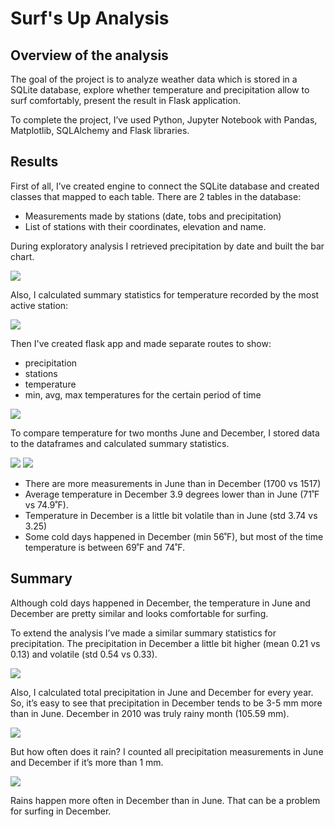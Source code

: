 # Surf's Up Analysis
## Overview of the analysis
The goal of the project is to analyze weather data which is stored in a SQLite database, explore whether temperature and precipitation allow to surf comfortably, present the result in Flask application. 

To complete the project, I’ve used Python, Jupyter Notebook with Pandas, Matplotlib, SQLAlchemy and Flask libraries.

## Results
First of all, I’ve created engine to connect the SQLite database and created classes that mapped to each table. There are 2 tables in the database:
-	Measurements made by stations (date, tobs and precipitation)
-	List of stations with their coordinates, elevation and name.

During exploratory analysis I retrieved precipitation by date and built the bar chart.

![](https://github.com/angkohtenko/surfs_up/blob/main/Resources/precipitation_bar_chart.png)

Also, I calculated summary statistics for temperature recorded by the most active station:

![](https://github.com/angkohtenko/surfs_up/blob/main/Resources/summary_statistics_temperature%20.png)

Then I've created flask app and made separate routes to show:
-	precipitation
-	stations
-	temperature
-	min, avg, max temperatures for the certain period of time

![](https://github.com/angkohtenko/surfs_up/blob/main/Resources/flask.png)

To compare temperature for two months June and December, I stored data to the dataframes and calculated summary statistics.

![](https://github.com/angkohtenko/surfs_up/blob/main/Resources/temp_summ_June.png) ![](https://github.com/angkohtenko/surfs_up/blob/main/Resources/temp_summ_Dec.png)

-	There are more measurements in June than in December (1700 vs 1517)
-	Average temperature in December 3.9 degrees lower than in June (71˚F vs 74.9˚F). 
-	Temperature in December is a little bit volatile than in June (std 3.74 vs 3.25)
-	Some cold days happened in December (min 56˚F), but most of the time temperature is between 69˚F and 74˚F.

## Summary
Although cold days happened in December, the temperature in June and December are pretty similar and looks comfortable for surfing.

To extend the analysis I’ve made a similar summary statistics for precipitation. The precipitation in December a little bit higher (mean 0.21 vs 0.13) and volatile (std 0.54 vs 0.33). 

![](https://github.com/angkohtenko/surfs_up/blob/main/Resources/precip_summary.png)

Also, I calculated total precipitation in June and December for every year. So, it’s easy to see that precipitation in December tends to be 3-5 mm more than in June. December in 2010 was truly rainy month (105.59 mm).

![](https://github.com/angkohtenko/surfs_up/blob/main/Resources/precip_total_level.png)

But how often does it rain?  I counted all precipitation measurements in June and December if it’s more than 1 mm. 

![](https://github.com/angkohtenko/surfs_up/blob/main/Resources/precip_frequency.png)

Rains happen more often in December than in June. That can be a problem for surfing in December.
